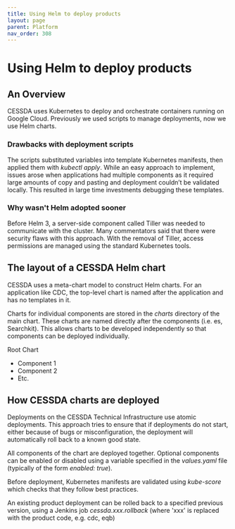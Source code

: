 ```yaml
---
title: Using Helm to deploy products
layout: page
parent: Platform
nav_order: 308
---
```


# Using Helm to deploy products

## An Overview

CESSDA uses Kubernetes to deploy and orchestrate containers running on Google
Cloud. Previously we used scripts to manage deployments, now we use Helm charts.

### Drawbacks with deployment scripts

The scripts substituted variables into template Kubernetes manifests, then
applied them with *kubectl apply*. While an easy approach to implement, issues
arose when applications had multiple components as it required large amounts of
copy and pasting and deployment couldn’t be validated locally. This resulted in large time
investments debugging these templates.

### Why wasn't Helm adopted sooner

Before Helm 3, a server-side component called Tiller was needed to communicate
with the cluster. Many commentators said that there were security flaws with this approach.
With the removal of Tiller, access permissions are managed
using the standard Kubernetes tools.

## The layout of a CESSDA Helm chart

CESSDA uses a meta-chart model to construct Helm charts. For an application like
CDC, the top-level chart is named after the application and has no
templates in it.

Charts for individual components are stored in the *charts* directory of the main
chart. These charts are named directly after the components (i.e. es,
Searchkit). This allows charts to be developed independently so that
components can be deployed individually.

Root Chart

* Component 1
* Component 2
* Etc.

## How CESSDA charts are deployed

Deployments on the CESSDA Technical Infrastructure use atomic deployments. This approach tries to
ensure that if deployments do not start, either because of bugs or
misconfiguration, the deployment will automatically roll back to a known good
state.

All components of the chart are deployed together. Optional components can be enabled or disabled
 using a variable specified in the *values.yaml* file (typically of the form
  *enabled: true*).

Before deployment, Kubernetes manifests are validated using *kube-score* which
checks that they follow best practices.

An existing product deployment can be rolled back to a specified previous version, using a Jenkins
 job *cessda.xxx.rollback* (where 'xxx' is replaced with the product code, e.g. cdc, eqb)
